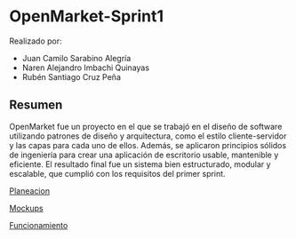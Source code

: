# OpenMarket-Sprint1

Realizado por:
- Juan Camilo Sarabino Alegría
- Naren Alejandro Imbachi Quinayas
- Rubén Santiago Cruz Peña 

## Resumen

OpenMarket fue un proyecto en el que se trabajó en el diseño de software utilizando patrones de diseño 
y arquitectura, como el estilo cliente-servidor y las capas para cada uno de ellos. Además, 
se aplicaron principios sólidos de ingeniería para crear una aplicación de escritorio usable, mantenible
y eficiente. El resultado final fue un sistema bien estructurado, modular y escalable, 
que cumplió con los requisitos del primer sprint. 

[Planeacion](https://software1cauca.atlassian.net/jira/software/projects/OP/boards/3/roadmap)

[Mockups](https://app.uizard.io/prototypes/MLr5m4LLdGcP65gxa5e6)

[Funcionamiento](https://www.youtube.com/watch?v=PgzhVVV-eDw)
